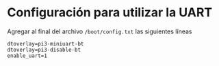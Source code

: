 # Configuración para utilizar la UART

Agregar al final del archivo `/boot/config.txt` las siguientes líneas

```
dtoverlay=pi3-miniuart-bt
dtoverlay=pi3-disable-bt
enable_uart=1
```

